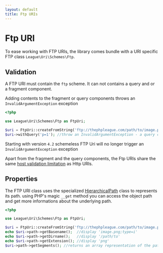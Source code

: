 ```yaml
---
layout: default
title: Ftp URIs
---
```


# Ftp URI

To ease working with FTP URIs, the library comes bundle with a URI specific FTP class `League\Uri\Schemes\Ftp`.

## Validation

A FTP URI must contain the `ftp` scheme. It can not contains a query and or a fragment component.

<p class="message-notice">Adding contents to the fragment or query components throws an <code>InvalidArgumentException</code> exception</p>

~~~php
<?php

use League\Uri\Schemes\Ftp as FtpUri;

$uri = FtpUri::createFromString('ftp://thephpleague.com/path/to/image.png;type=i');
$uri->withQuery('p=1'); //throw an InvalidArgumentException - a query component was given
~~~

<p class="message-notice">Starting with version <code>4.2</code> schemeless FTP Uri will no longer trigger an <code>InvalidArgumentException</code> exception</p>

Apart from the fragment and the query components, the Ftp URIs share the same [host validation limitation](/uri/schemes/http/#validation) as Http URIs.

## Properties

The FTP URI class uses the specialized [HierarchicalPath](/components/hierarchical-path/) class to represents its path. using PHP's magic `__get` method you can access the object path and get more informations about the underlying path.

~~~php
<?php

use League\Uri\Schemes\Ftp as FtpUri;

$uri = FtpUri::createFromString('ftp://thephpleague.com/path/to/image.png;type=i');
echo $uri->path->getBasename();  //display 'image.png;type=i'
echo $uri->path->getDirname();   //display '/path/to'
echo $uri->path->getExtension(); //display 'png'
$uri->path->getSegments(); //returns an array representation of the path segments
~~~